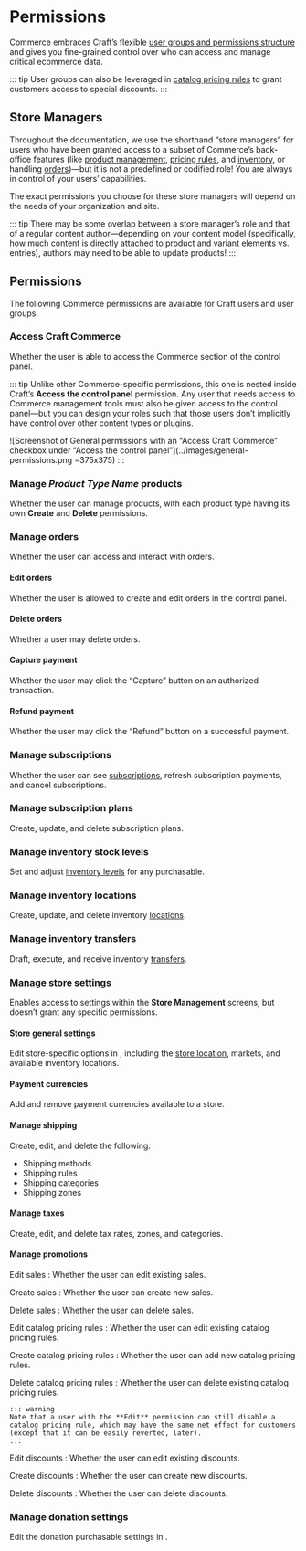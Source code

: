 # Permissions

Commerce embraces Craft’s flexible [user groups and permissions structure](/5.x/system/user-management.md) and gives you fine-grained control over who can access and manage critical ecommerce data.

::: tip
User groups can also be leveraged in [catalog pricing rules](../system/pricing-rules.md) to grant customers access to special discounts.
:::

## Store Managers

Throughout the documentation, we use the shorthand “store managers” for users who have been granted access to a subset of Commerce’s back-office features (like [product management](../system/products-variants.md), [pricing rules](../system/pricing-rules.md), and [inventory](../system/inventory.md), or handling [orders](../system/orders-carts.md))—but it is not a predefined or codified role! You are always in control of your users’ capabilities.

The exact permissions you choose for these store managers will depend on the needs of your organization and site.

::: tip
There may be some overlap between a store manager’s role and that of a regular content author—depending on your content model (specifically, how much content is directly attached to product and variant elements vs. entries), authors may need to be able to update products!
:::

## Permissions

The following Commerce permissions are available for Craft users and user groups.

### Access Craft Commerce

Whether the user is able to access the Commerce section of the control panel.

::: tip
Unlike other Commerce-specific permissions, this one is nested inside Craft’s **Access the control panel** permission. Any user that needs access to Commerce management tools must also be given access to the control panel—but you can design your roles such that those users don’t implicitly have control over other content types or plugins.

![Screenshot of General permissions with an “Access Craft Commerce” checkbox under “Access the control panel”](../images/general-permissions.png =375x375)
:::

### Manage _Product Type Name_ products

Whether the user can manage products, with each product type having its own **Create** and **Delete** permissions.

### Manage orders

Whether the user can access and interact with orders.

#### Edit orders

Whether the user is allowed to create and edit orders in the control panel.

#### Delete orders

Whether a user may delete orders.

#### Capture payment

Whether the user may click the “Capture” button on an authorized transaction.

#### Refund payment

Whether the user may click the “Refund” button on a successful payment.

### Manage subscriptions

Whether the user can see [subscriptions](../system/subscriptions.md), refresh subscription payments, and cancel subscriptions.

### Manage subscription plans

Create, update, and delete subscription plans.

### Manage inventory stock levels

Set and adjust [inventory levels](../system/inventory.md) for any purchasable.

### Manage inventory locations

Create, update, and delete inventory [locations](../system/inventory.md#locations).

### Manage inventory transfers

Draft, execute, and receive inventory [transfers](../system/inventory.md#transfers).

### Manage store settings

Enables access to settings within the **Store Management** screens, but doesn’t grant any specific permissions.

#### Store general settings

Edit store-specific options in <Journey path="Commerce, Store Management, Store, General" />, including the [store location](../system/addresses.md), markets, and available inventory locations.

#### Payment currencies

Add and remove payment currencies available to a store.

#### Manage shipping

Create, edit, and delete the following:

- Shipping methods
- Shipping rules
- Shipping categories
- Shipping zones

#### Manage taxes

Create, edit, and delete tax rates, zones, and categories.

#### Manage promotions

Edit sales
:   Whether the user can edit existing sales.

Create sales
:   Whether the user can create new sales.

Delete sales
:   Whether the user can delete sales.

Edit catalog pricing rules
:   Whether the user can edit existing catalog pricing rules.

Create catalog pricing rules
:   Whether the user can add new catalog pricing rules.

Delete catalog pricing rules 
:   Whether the user can delete existing catalog pricing rules.

    ::: warning
    Note that a user with the **Edit** permission can still disable a catalog pricing rule, which may have the same net effect for customers (except that it can be easily reverted, later).
    :::

Edit discounts
:   Whether the user can edit existing discounts.

Create discounts
:   Whether the user can create new discounts.

Delete discounts
:   Whether the user can delete discounts.

### Manage donation settings

Edit the donation purchasable settings in <Journey path="Commerce, Donations" />.
